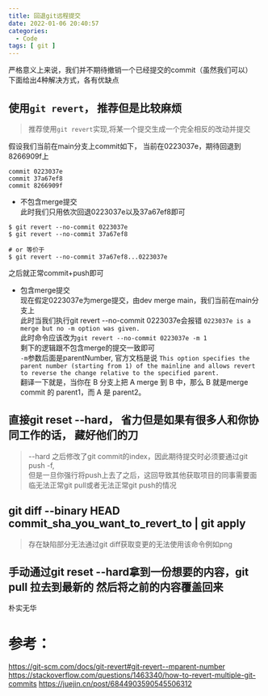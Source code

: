 ```yaml
---
title: 回退git远程提交
date: 2022-01-06 20:40:57
categories:
  - Code
tags: [ git ]
---
```



严格意义上来说，我们并不期待撤销一个已经提交的commit（虽然我们可以）  
下面给出4种解决方式，各有优缺点<!--more-->  

## 使用`git revert`， 推荐但是比较麻烦
> 推荐使用`git revert`实现,将某一个提交生成一个完全相反的改动并提交


假设我们当前在main分支上commit如下， 当前在0223037e，期待回退到8266909f上
```
commit 0223037e
commit 37a67ef8
commit 8266909f
```


- 不包含merge提交  
此时我们只用依次回退0223037e以及37a67ef8即可
```
$ git revert --no-commit 0223037e
$ git revert --no-commit 37a67ef8

# or 等价于
$ git revert --no-commit 37a67ef8...0223037e
```

之后就正常commit+push即可


- 包含merge提交  
现在假定0223037e为merge提交，由dev merge main，我们当前在main分支上    
此时当我们执行git revert --no-commit 0223037e会报错 `0223037e is a merge but no -m option was given.`  
此时命令应该改为`git revert --no-commit 0223037e -m 1`  
剩下的逻辑跟不包含merge的提交一致即可  
`-m`参数后面是parentNumber, 官方文档是说 `This option specifies the parent number (starting from 1) of the mainline and allows revert to reverse the change relative to the specified parent.`   
翻译一下就是，当你在 B 分支上把 A merge 到 B 中，那么 B 就是merge commit 的 parent1，而 A 是 parent2。



## 直接git reset --hard， 省力但是如果有很多人和你协同工作的话， 藏好他们的刀  
> --hard 之后修改了git commit的index，因此期待提交时必须要通过git push -f,  
但是一旦你强行将push上去了之后，这回导致其他获取项目的同事需要面临无法正常git pull或者无法正常git push的情况



## git diff --binary HEAD commit_sha_you_want_to_revert_to | git apply 
> 存在缺陷部分无法通过git diff获取变更的无法使用该命令例如png

## 手动通过git reset --hard拿到一份想要的内容，git pull 拉去到最新的 然后将之前的内容覆盖回来
朴实无华


# 参考：  
https://git-scm.com/docs/git-revert#git-revert--mparent-number
https://stackoverflow.com/questions/1463340/how-to-revert-multiple-git-commits
https://juejin.cn/post/6844903590545506312

